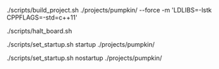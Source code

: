 ./scripts/build_project.sh ./projects/pumpkin/ --force -m 'LDLIBS=-lstk CPPFLAGS=-std=c++11'

./scripts/halt_board.sh

./scripts/set_startup.sh startup ./projects/pumpkin/

./scripts/set_startup.sh nostartup ./projects/pumpkin/
